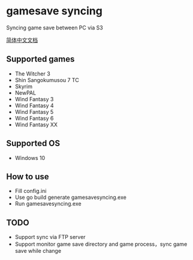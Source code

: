 # gamesave syncing

Syncing game save between PC via S3

[简体中文文档](README-zh_CN.md)

## Supported games

* The Witcher 3
* Shin Sangokumusou 7 TC
* Skyrim
* NewPAL
* Wind Fantasy 3
* Wind Fantasy 4
* Wind Fantasy 5
* Wind Fantasy 6
* Wind Fantasy XX

## Supported OS

* Windows 10

## How to use

* Fill config.ini
* Use go build generate gamesavesyncing.exe
* Run gamesavesyncing.exe


## TODO

* Support sync via FTP server
* Support monitor game save directory and game process，sync game save while change

